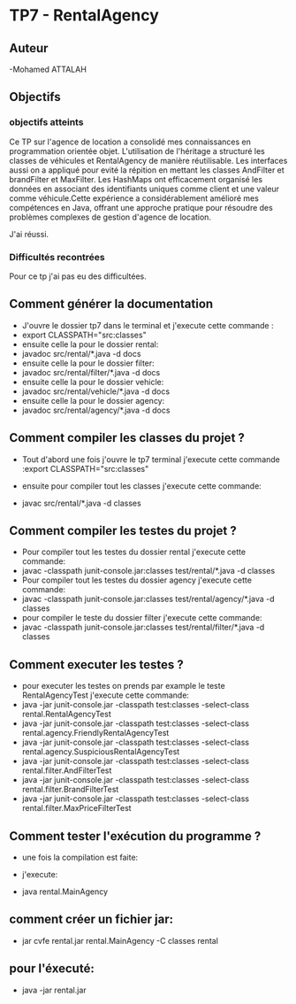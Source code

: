 # TP7 - RentalAgency

## Auteur

-Mohamed ATTALAH

## Objectifs

### objectifs atteints
Ce TP sur l'agence de location a consolidé mes connaissances en programmation orientée objet. L'utilisation de l'héritage a structuré les classes de véhicules et RentalAgency de manière réutilisable. Les interfaces aussi on a appliqué pour evité la répition en mettant les classes AndFilter et brandFilter et MaxFilter. Les HashMaps ont efficacement organisé les données en associant des identifiants uniques comme client et une valeur comme véhicule.Cette expérience a considérablement amélioré mes compétences en Java, offrant une approche pratique pour résoudre des problèmes complexes de gestion d'agence de location.
 

J'ai réussi.

### Difficultés recontrées

Pour ce tp j'ai pas eu des difficultées.

## Comment générer la documentation

* J'ouvre le dossier tp7 dans le terminal et j'execute cette  commande : 
* export CLASSPATH="src:classes" 
* ensuite celle la pour le dossier rental:
* javadoc src/rental/*.java -d docs
* ensuite celle la pour le dossier filter:
* javadoc src/rental/filter/*.java -d docs
* ensuite celle la pour le dossier vehicle:
* javadoc src/rental/vehicle/*.java -d docs
* ensuite celle la pour le dossier agency:
* javadoc src/rental/agency/*.java -d docs

## Comment compiler les classes du projet ?

* Tout d'abord une fois j'ouvre le tp7 terminal j'execute cette commande :export CLASSPATH="src:classes"

* ensuite pour compiler tout les classes j'execute cette commande: 

* javac src/rental/*.java -d classes


## Comment compiler les testes du projet ?

* Pour compiler tout les testes du dossier rental j'execute cette commande: 
* javac -classpath junit-console.jar:classes test/rental/*.java -d classes
* Pour compiler tout les testes du dossier agency j'execute cette commande: 
* javac -classpath junit-console.jar:classes test/rental/agency/*.java -d classes
* pour compiler le teste du dossier filter j'execute cette commande:
* javac -classpath junit-console.jar:classes test/rental/filter/*.java -d classes


## Comment executer les testes ?

* pour executer les testes on prends par example le teste RentalAgencyTest j'execute cette commande:
* java -jar junit-console.jar -classpath test:classes -select-class rental.RentalAgencyTest
* java -jar junit-console.jar -classpath test:classes -select-class rental.agency.FriendlyRentalAgencyTest
* java -jar junit-console.jar -classpath test:classes -select-class rental.agency.SuspiciousRentalAgencyTest
* java -jar junit-console.jar -classpath test:classes -select-class rental.filter.AndFilterTest
* java -jar junit-console.jar -classpath test:classes -select-class rental.filter.BrandFilterTest
* java -jar junit-console.jar -classpath test:classes -select-class rental.filter.MaxPriceFilterTest



## Comment tester l'exécution du programme ?

* une fois la compilation est faite:
 
* j'execute:
* java rental.MainAgency


## comment créer un fichier jar:

* jar cvfe rental.jar rental.MainAgency -C classes rental


## pour l'éxecuté:

* java -jar rental.jar








